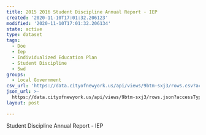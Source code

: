 ```yaml
---
title: 2015 2016 Student Discipline Annual Report - IEP
created: '2020-11-10T17:01:32.206123'
modified: '2020-11-10T17:01:32.206134'
state: active
type: dataset
tags:
  - Doe
  - Iep
  - Individualized Education Plan
  - Student Discipline
  - Swd
groups:
  - Local Government
csv_url: 'https://data.cityofnewyork.us/api/views/9btm-sxj3/rows.csv?accessType=DOWNLOAD'
json_url: >-
  https://data.cityofnewyork.us/api/views/9btm-sxj3/rows.json?accessType=DOWNLOAD
layout: post

---
```

Student Discipline Annual Report - IEP
